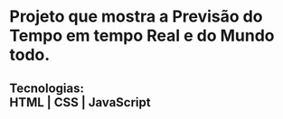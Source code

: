 <h1>Projeto que mostra a Previsão do Tempo em tempo Real e do Mundo todo.</h1>

<h2>Tecnologias:<br>
HTML | CSS | JavaScript</h2>

<h2><a href="https://alexandre-cussolim.github.io/Previsao_do_Tempo"> </a></h2>
